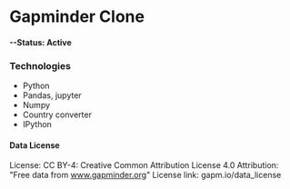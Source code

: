 # Gapminder Clone

#### --Status: Active

### Technologies
* Python
* Pandas, jupyter
* Numpy
* Country converter
* IPython

#### Data License

License: CC BY-4: Creative Common Attribution License 4.0
Attribution: "Free data from www.gapminder.org"
License link: gapm.io/data_license  
